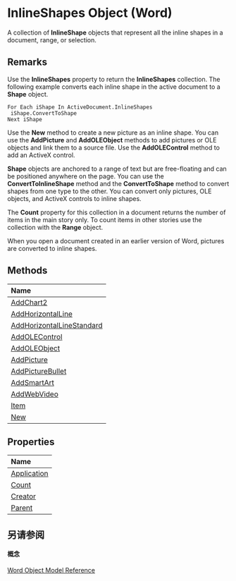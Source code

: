 
# InlineShapes Object (Word)

A collection of  **InlineShape** objects that represent all the inline shapes in a document, range, or selection.


## Remarks

Use the  **InlineShapes** property to return the **InlineShapes** collection. The following example converts each inline shape in the active document to a **Shape** object.


```
For Each iShape In ActiveDocument.InlineShapes 
 iShape.ConvertToShape 
Next iShape
```

Use the  **New** method to create a new picture as an inline shape. You can use the **AddPicture** and **AddOLEObject** methods to add pictures or OLE objects and link them to a source file. Use the **AddOLEControl** method to add an ActiveX control.

 **Shape** objects are anchored to a range of text but are free-floating and can be positioned anywhere on the page. You can use the **ConvertToInlineShape** method and the **ConvertToShape** method to convert shapes from one type to the other. You can convert only pictures, OLE objects, and ActiveX controls to inline shapes.

The  **Count** property for this collection in a document returns the number of items in the main story only. To count items in other stories use the collection with the **Range** object.

When you open a document created in an earlier version of Word, pictures are converted to inline shapes.


## Methods



|**Name**|
|:-----|
|[AddChart2](108899b6-24bb-cf4c-db95-066219536c19.md)|
|[AddHorizontalLine](d35591f3-7a42-e4e1-0532-ef1b3b44803a.md)|
|[AddHorizontalLineStandard](de9d4613-4e64-9df8-aa9a-890335eb648d.md)|
|[AddOLEControl](390f1a37-163f-42f7-5784-9730aa79e1d9.md)|
|[AddOLEObject](a7954807-160b-44de-1a50-c35a831d8651.md)|
|[AddPicture](89c5f587-d591-d56b-d52a-fd21073f76fb.md)|
|[AddPictureBullet](39e6ea87-eddf-5c08-07bf-52bd13de1117.md)|
|[AddSmartArt](7ece8207-2bb9-d88d-25c4-e2f29f3abb38.md)|
|[AddWebVideo](b91c763e-9865-5591-7c90-6eafe1a1848a.md)|
|[Item](582c7498-37af-7407-f7fc-659b93c3532f.md)|
|[New](de83ac06-2b80-69a5-168f-f5f815bfdf11.md)|

## Properties



|**Name**|
|:-----|
|[Application](fbc34491-e5a3-8b5f-4049-48990ddf0ce5.md)|
|[Count](ad69bf4a-cf83-bf67-3ce6-de69a01a91bf.md)|
|[Creator](6f60b57b-12a8-997d-8043-ac33ab1e6840.md)|
|[Parent](2e104b4a-5f57-d9c4-d788-8d81f6d985f7.md)|

## 另请参阅


#### 概念


[Word Object Model Reference](be452561-b436-bb9b-6f94-3faa9a74a6fd.md)